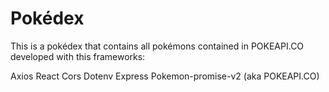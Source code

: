 # Pokédex

This is a pokédex that contains all pokémons contained in POKEAPI.CO
developed with this frameworks:

Axios
React
Cors
Dotenv
Express
Pokemon-promise-v2 (aka POKEAPI.CO)

